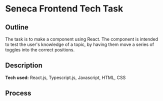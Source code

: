 # Seneca Frontend Tech Task

## Outline

The task is to make a component using React. The component is intended to test the user's knowledge of a topic, by having them move a series of toggles into the correct positions.

## Description

**Tech used:** React.js, Typescript.js, Javascript, HTML, CSS

## Process

